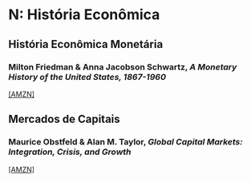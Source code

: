 # N: História Econômica

## História Econômica Monetária

### Milton Friedman & Anna Jacobson Schwartz, *A Monetary History of the United States, 1867-1960*

[[AMZN]](https://www.amazon.com.br/Monetary-History-United-States-1867-1960/dp/0691003548)

## Mercados de Capitais

### Maurice Obstfeld & Alan M. Taylor, *Global Capital Markets: Integration, Crisis, and Growth*

[[AMZN]](https://www.amazon.com.br/Global-Capital-Markets-Integration-Crisis/dp/0521671795)
